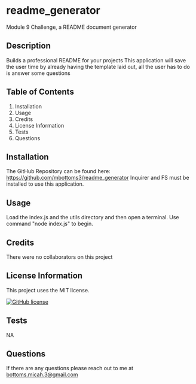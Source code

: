 # readme_generator

Module 9 Challenge, a README document generator

## Description

Builds a professional README for your projects
This application will save the user time by already having the template laid out, all the user has to do is answer some questions

## Table of Contents

1. Installation
2. Usage
3. Credits
4. License Information
5. Tests
6. Questions

## Installation

The GitHub Repository can be found here: https://github.com/mbottoms3/readme_generator
Inquirer and FS must be installed to use this application.

## Usage

Load the index.js and the utils directory and then open a terminal. Use command "node index.js" to begin.

## Credits

There were no collaborators on this project

## License Information

This project uses the MIT license.

[![GitHub license](https://img.shields.io/badge/license-MIT-blue.svg)](https://choosealicense.com/licenses/mit/)

## Tests

NA

## Questions

If there are any questions please reach out to me at bottoms.micah.3@gmail.com
